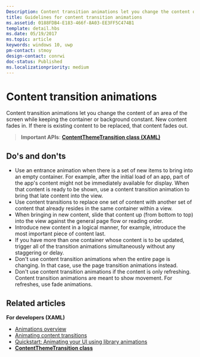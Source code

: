```yaml
---
Description: Content transition animations let you change the content of an area of the screen while keeping the container or background constant. New content fades in. If there is existing content to be replaced, that content fades out.
title: Guidelines for content transition animations
ms.assetid: 0188FDB4-E183-466f-8A03-EE3FF5C474B1
template: detail.hbs
ms.date: 05/19/2017
ms.topic: article
keywords: windows 10, uwp
pm-contact: stmoy
design-contact: conrwi
doc-status: Published
ms.localizationpriority: medium
---
```

# Content transition animations



Content transition animations let you change the content of an area of the screen while keeping the container or background constant. New content fades in. If there is existing content to be replaced, that content fades out.

> **Important APIs**: [**ContentThemeTransition class (XAML)**](/uwp/api/windows.ui.xaml.media.animation.contentthemetransition)

## Do's and don'ts


-   Use an entrance animation when there is a set of new items to bring into an empty container. For example, after the initial load of an app, part of the app's content might not be immediately available for display. When that content is ready to be shown, use a content transition animation to bring that late content into the view.
-   Use content transitions to replace one set of content with another set of content that already resides in the same container within a view.
-   When bringing in new content, slide that content up (from bottom to top) into the view against the general page flow or reading order.
-   Introduce new content in a logical manner, for example, introduce the most important piece of content last.
-   If you have more than one container whose content is to be updated, trigger all of the transition animations simultaneously without any staggering or delay.
-   Don't use content transition animations when the entire page is changing. In that case, use the page transition animations instead.
-   Don't use content transition animations if the content is only refreshing. Content transition animations are meant to show movement. For refreshes, use fade animations.



## Related articles

**For developers (XAML)**
* [Animations overview](./xaml-animation.md)
* [Animating content transitions](/previous-versions/windows/apps/jj649426(v=win.10))
* [Quickstart: Animating your UI using library animations](/previous-versions/windows/apps/hh452703(v=win.10))
* [**ContentThemeTransition class**](/uwp/api/windows.ui.xaml.media.animation.contentthemetransition)

 

 